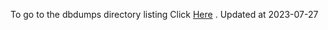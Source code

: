 To go to the dbdumps directory listing Click [Here](https://ipfs.io/ipfs/bafkreigoap7xugp44wtasj3i2wqg7iywlo7k2p5t45tl7uxiztut7ib7ne) . Updated at 2023-07-27